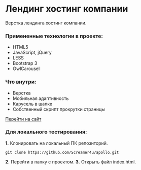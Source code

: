 # Лендинг хостинг компании

Верстка лендинга хостинг компании.

### Примененные технологии в проекте:

* HTML5
* JavaScript, jQuery
* LESS
* Bootstrap 3
* OwlCarousel

### Что внутри:

* Верстка
* Мобильная адаптивность
* Карусель в шапке
* Собственный скрипт прокрутки страницы

[Перейти на сайт](http://websweet.ru/apollo/)

### Для локального тестирования:

**1.** Клонировать на локальный ПК репозиторий.

```git clone https://github.com/Screamer4u/apollo.git```

**2.** Перейти в папку с проектом.
**3.** Открыть файл index.html.
